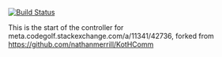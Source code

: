 [![Build Status](https://travis-ci.org/JJ-Atkinson/splix-controller-ppcg.svg?branch=master)](https://travis-ci.org/JJ-Atkinson/splix-controller-ppcg)

This is the start of the controller for meta.codegolf.stackexchange.com/a/11341/42736, forked from https://github.com/nathanmerrill/KotHComm
